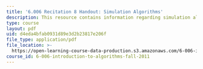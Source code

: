 ```yaml
---
title: '6.006 Recitation 8 Handout: Simulation Algorithms'
description: This resource contains information regarding simulation algorithms.
type: course
layout: pdf
uid: d4eda4bfab0931d89e3d2b23817e206f
file_type: application/pdf
file_location: >-
  https://open-learning-course-data-production.s3.amazonaws.com/6-006-introduction-to-algorithms-fall-2011/d4eda4bfab0931d89e3d2b23817e206f_MIT6_006F11_rec08_handout.pdf
course_id: 6-006-introduction-to-algorithms-fall-2011
---
```

